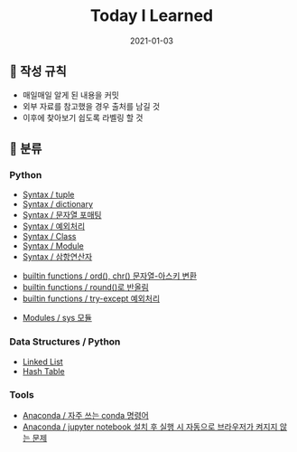 <h1 align="center">Today I Learned</h1>
<p align="center"> 2021-01-03 </p>

<!-- 하단부터 markdown -->

## &#127793; 작성 규칙
* 매일매일 알게 된 내용을 커밋
* 외부 자료를 참고했을 경우 출처를 남길 것
* 이후에 찾아보기 쉽도록 라벨링 할 것

## &#128204; 분류

### Python
- [Syntax / tuple](https://github.com/4923/TIL/blob/master/Python/Basic/1_Syntax/tuple.md)
- [Syntax / dictionary](https://github.com/4923/TIL/blob/master/Python/Basic/1_Syntax/dictionary.md)
- [Syntax / 문자열 포매팅](https://github.com/4923/TIL/blob/master/Python/Basic/1_Syntax/str_format.md)
- [Syntax / 예외처리](https://github.com/4923/TIL/blob/master/Python/Basic/1_Syntax/excpetion.md)
- [Syntax / Class](https://github.com/4923/TIL/blob/master/Python/Basic/1_Syntax/Class.md)
- [Syntax / Module](https://github.com/4923/TIL/blob/master/Python/Basic/1_Syntax/Module.md)
- [Syntax / 삼항연산자](https://github.com/4923/TIL/blob/master/Python/Basic/1_Syntax/ternaryOperator.md)

+ [builtin functions / ord(), chr() 문자열-아스키 변환](https://github.com/4923/TIL/blob/master/Python/Basic/2_builtin-functions/ascii_to_str.md)
+ [builtin functions / round()로 반올림](https://github.com/4923/TIL/blob/master/Python/Basic/2_builtin-functions/round(number%5B%2C%20ndigits%5D).md)
+ [builtin functions / try-except 예외처리](https://github.com/4923/TIL/blob/master/Python/Basic/2_builtin-functions/try-except.md)

- [Modules / sys 모듈](https://github.com/4923/TIL/blob/master/Python/Basic/3_Modules/sys.md)

### Data Structures / Python
- [Linked List](https://github.com/4923/TIL/blob/master/DataStructure/linked-list.md)
- [Hash Table](https://github.com/4923/TIL/blob/master/DataStructure/hash-table.ipynb)

### Tools
- [Anaconda / 자주 쓰는 conda 명령어](https://github.com/4923/TIL/blob/master/Python/Anaconda/Conda-Command-list.md)
- [Anaconda / jupyter notebook 설치 후 실행 시 자동으로 브라우저가 켜지지 않는 문제](https://github.com/4923/TIL/blob/master/Python/Anaconda/Fail-to-open-jupyter-browser.md)